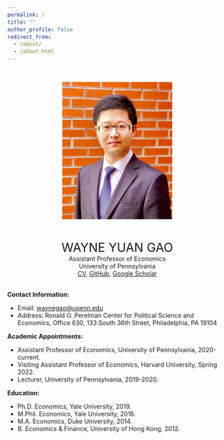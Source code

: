 ```yaml
---
permalink: /
title: ""
author_profile: false
redirect_from: 
  - /about/
  - /about.html
---
```


<p>&nbsp;</p>
<div style="text-align: center;">
  <img src="images/BrickLargeS.jpg" alt="Profile Image" style="width:50%;">
</div>
<p>&nbsp;</p>

<div style="text-align: center; font-size: 2em;">
  WAYNE YUAN GAO
</div>

<div style="text-align: center;">
  Assistant Professor of Economics<br>
  University of Pennsylvania<br>
</div>

<div style="text-align: center;">
  <a href="files/GaoWayne_CV250210.pdf">CV</a>,
  <a href="https://github.com/wayne-y-gao">GitHub</a>,
  <a href="https://scholar.google.com/citations?user=fjLSVhgAAAAJ">Google Scholar</a>
</div>

<br />

**Contact Information:** 
* Email: [waynegao@upenn.edu](mailto:waynegao@upenn.edu)
* Address: Ronald O. Perelman Center for Political Science and Economics, Office 630, 133 South 36th Street, Philadelphia, PA 19104



**Academic Appointments:**
* Assistant Professor of Economics, University of Pennsylvania, 2020-current.
* Visiting Assistant Professor of Economics, Harvard University, Spring 2022.
* Lecturer, University of Pennsylvania, 2019-2020.

**Education:**
* Ph.D. Economics, Yale University, 2019.​ 
* M.Phil. Economics, Yale University, 2016.
* M.A. Economics, Duke University, 2014.
* B. Economics & Finance, University of Hong Kong, 2012.
